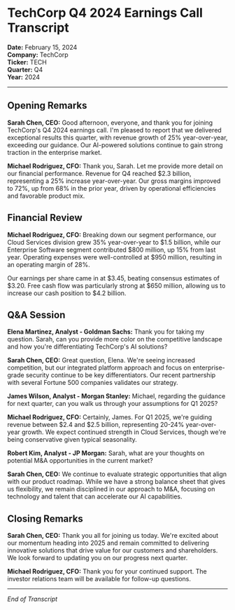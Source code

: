 # TechCorp Q4 2024 Earnings Call Transcript

**Date:** February 15, 2024  
**Company:** TechCorp  
**Ticker:** TECH  
**Quarter:** Q4  
**Year:** 2024  

---

## Opening Remarks

**Sarah Chen, CEO:** Good afternoon, everyone, and thank you for joining TechCorp's Q4 2024 earnings call. I'm pleased to report that we delivered exceptional results this quarter, with revenue growth of 25% year-over-year, exceeding our guidance. Our AI-powered solutions continue to gain strong traction in the enterprise market.

**Michael Rodriguez, CFO:** Thank you, Sarah. Let me provide more detail on our financial performance. Revenue for Q4 reached $2.3 billion, representing a 25% increase year-over-year. Our gross margins improved to 72%, up from 68% in the prior year, driven by operational efficiencies and favorable product mix.

## Financial Review

**Michael Rodriguez, CFO:** Breaking down our segment performance, our Cloud Services division grew 35% year-over-year to $1.5 billion, while our Enterprise Software segment contributed $800 million, up 15% from last year. Operating expenses were well-controlled at $950 million, resulting in an operating margin of 28%.

Our earnings per share came in at $3.45, beating consensus estimates of $3.20. Free cash flow was particularly strong at $650 million, allowing us to increase our cash position to $4.2 billion.

## Q&A Session

**Elena Martinez, Analyst - Goldman Sachs:** Thank you for taking my question. Sarah, can you provide more color on the competitive landscape and how you're differentiating TechCorp's AI solutions?

**Sarah Chen, CEO:** Great question, Elena. We're seeing increased competition, but our integrated platform approach and focus on enterprise-grade security continue to be key differentiators. Our recent partnership with several Fortune 500 companies validates our strategy.

**James Wilson, Analyst - Morgan Stanley:** Michael, regarding the guidance for next quarter, can you walk us through your assumptions for Q1 2025?

**Michael Rodriguez, CFO:** Certainly, James. For Q1 2025, we're guiding revenue between $2.4 and $2.5 billion, representing 20-24% year-over-year growth. We expect continued strength in Cloud Services, though we're being conservative given typical seasonality.

**Robert Kim, Analyst - JP Morgan:** Sarah, what are your thoughts on potential M&A opportunities in the current market?

**Sarah Chen, CEO:** We continue to evaluate strategic opportunities that align with our product roadmap. While we have a strong balance sheet that gives us flexibility, we remain disciplined in our approach to M&A, focusing on technology and talent that can accelerate our AI capabilities.

## Closing Remarks

**Sarah Chen, CEO:** Thank you all for joining us today. We're excited about our momentum heading into 2025 and remain committed to delivering innovative solutions that drive value for our customers and shareholders. We look forward to updating you on our progress next quarter.

**Michael Rodriguez, CFO:** Thank you for your continued support. The investor relations team will be available for follow-up questions.

---

*End of Transcript*